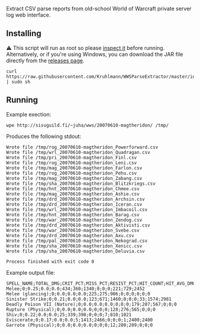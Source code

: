 Extract CSV parse reports from old-school World of Warcraft private server log web interface.

## Installing

⚠️ This script will run as root so please [inspect it](https://github.com/Kruhlmann/WWSParseExtractor/blob/master/install) before running. Alternatively, or if you're using Windows, you can download the JAR file directly from the [releases page](https://github.com/Kruhlmann/WWSParseExtractor/releases).

    curl https://raw.githubusercontent.com/Kruhlmann/WWSParseExtractor/master/install | sudo sh

## Running

Example exection:

    wpe http://sisuguild.fi/~juha/wws/20070610-magtheridon/ /tmp/

Produces the following stdout:

    Wrote file /tmp/rog_20070610-magtheridon_Powerforward.csv
    Wrote file /tmp/wrl_20070610-magtheridon_Quadragan.csv
    Wrote file /tmp/pri_20070610-magtheridon_Finl.csv
    Wrote file /tmp/rog_20070610-magtheridon_Leni.csv
    Wrote file /tmp/mag_20070610-magtheridon_Farlon.csv
    Wrote file /tmp/rog_20070610-magtheridon_Pehu.csv
    Wrote file /tmp/mag_20070610-magtheridon_Zabang.csv
    Wrote file /tmp/sha_20070610-magtheridon_Blitzkriegs.csv
    Wrote file /tmp/hnt_20070610-magtheridon_Chmee.csv
    Wrote file /tmp/mag_20070610-magtheridon_Ashie.csv
    Wrote file /tmp/drd_20070610-magtheridon_Archsin.csv
    Wrote file /tmp/drd_20070610-magtheridon_Iceran.csv
    Wrote file /tmp/wrl_20070610-magtheridon_Imbacoil.csv
    Wrote file /tmp/hnt_20070610-magtheridon_Barag.csv
    Wrote file /tmp/war_20070610-magtheridon_Zendog.csv
    Wrote file /tmp/drd_20070610-magtheridon_Aktivisti.csv
    Wrote file /tmp/war_20070610-magtheridon_Svebe.csv
    Wrote file /tmp/drd_20070610-magtheridon_Axu.csv
    Wrote file /tmp/pal_20070610-magtheridon_Nekograd.csv
    Wrote file /tmp/sha_20070610-magtheridon_Xenicc.csv
    Wrote file /tmp/sha_20070610-magtheridon_Deluvia.csv

    Process finished with exit code 0



Example output file:

    SPELL_NAME;TOTAL_DMG;CRIT_PCT;MISS_PCT;RESIST_PCT;HIT_COUNT;HIT_AVG_DMG;HIT_MAX_DMG;DOT_TICKS_COUNT;AVG_DOT_TICK_DMG;MAX_DOT_TICK_DMG;CRIT_COUNT;CRIT_AVG_DMG;CRIT_MAX_DMG;
    Melee;0;0.25;0.0;0.0;434;360;1340;0;0;0;221;729;2452
    Melee (glancing);0;0.0;0.0;0.0;225;275;906;0;0;0;0;0;0
    Sinister Strike;0;0.21;0.0;0.0;123;671;1460;0;0;0;33;1574;2981
    Deadly Poison VII (Nature);0;0.0;0.0;0.0;0;0;0;179;207;567;0;0;0
    Rupture (Physical);0;0.0;0.0;0.0;0;0;0;128;276;565;0;0;0
    Shiv;0;0.22;0.0;0.0;25;339;398;0;0;0;7;810;1021
    Eviscerate;0;0.17;0.0;0.0;5;1413;2466;0;0;0;1;2400;2400
    Garrote (Physical);0;0.0;0.0;0.0;0;0;0;12;280;289;0;0;0
